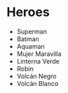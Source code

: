 # Heroes

* Superman
* Batman
* Aquaman
* Mujer Maravilla
* Linterna Verde
* Robin
* Volcán Negro
* Volcán Blanco
